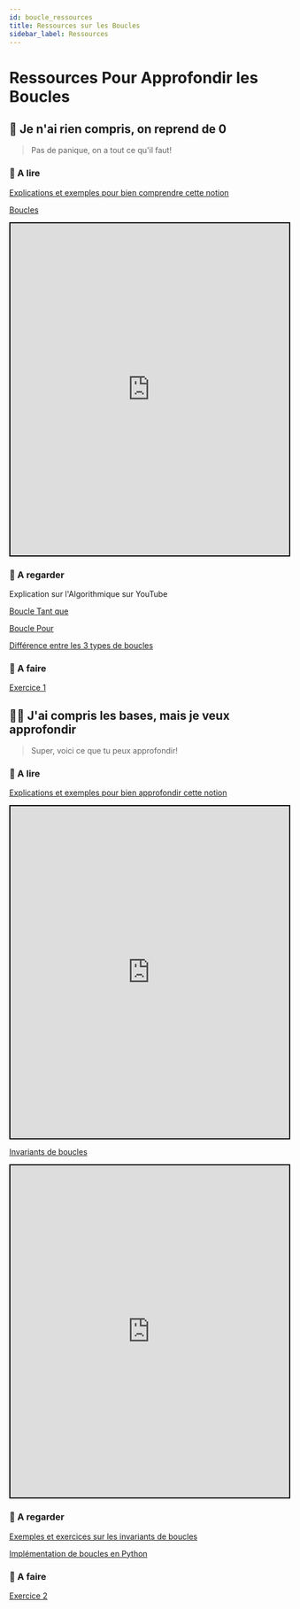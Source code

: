 ```yaml
---
id: boucle_ressources
title: Ressources sur les Boucles
sidebar_label: Ressources
---
```


# Ressources Pour Approfondir les Boucles

## 🏁 Je n'ai rien compris, on reprend de 0

> Pas de panique, on a tout ce qu'il faut!

### 📖 A lire

[Explications et exemples pour bien comprendre cette notion](https://openclassrooms.com/fr/courses/4366701-decouvrez-le-fonctionnement-des-algorithmes/4384913-ajoutez-une-boucle)

[Boucles](https://www.est-usmba.ac.ma/ALGORITHME/co/module_ALGORITHME_43.html)

<iframe style="width:100%; height:600px; border:2px solid black" src="https://www.est-usmba.ac.ma/ALGORITHME/co/module_ALGORITHME_43.html"></iframe>

### 🍿 A regarder

Explication sur l'Algorithmique sur YouTube

[Boucle Tant que](https://www.youtube.com/watch?v=aYXj0qpUL-Y)

[Boucle Pour](https://www.youtube.com/watch?v=ZwZcT_e0yKw)

[Différence entre les 3 types de boucles](https://www.youtube.com/watch?v=9tPbAr2H87Y)

### 🚀 A faire

[Exercice 1](./boucle_exercices)

## 👩‍💻 J'ai compris les bases, mais je veux approfondir

> Super, voici ce que tu peux approfondir!

### 📖 A lire

[Explications et exemples pour bien approfondir cette notion](http://pise.info/algo/boucles.htm)

<iframe style="width:100%; height:600px; border:2px solid black" src="http://pise.info/algo/boucles.htm"></iframe>

[Invariants de boucles](https://fr.wikipedia.org/wiki/Invariant_de_boucle)

<iframe style="width:100%; height:600px; border:2px solid black" src="https://fr.wikipedia.org/wiki/Invariant_de_boucle"></iframe>

### 🍿 A regarder

[Exemples et exercices sur les invariants de boucles](http://www.emmanuelmorand.net/informatique/PTSI-1516/PTSI1516CoursInfo06.pdf)

[Implémentation de boucles en Python](https://www.youtube.com/watch?v=BrknhzrHm8w)

### 🚀 A faire

[Exercice 2](./boucle_exercices)
